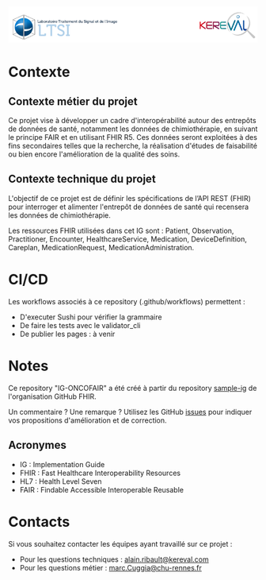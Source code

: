 ![Banniere](input/pagecontent/images/banniere1.png)



# Contexte

## Contexte métier du projet

Ce projet vise à développer un cadre d'interopérabilité autour des entrepôts de données de santé, notamment les données de chimiothérapie, en suivant le principe FAIR et en utilisant FHIR R5. Ces données seront exploitées à des fins secondaires telles que la recherche, la réalisation d'études de faisabilité ou bien encore l'amélioration de la qualité des soins.

## Contexte technique du projet

L'objectif de ce projet est de définir les spécifications de l’API REST (FHIR) pour interroger et alimenter l'entrepôt de données de santé qui recensera les données de chimiothérapie. 

Les ressources FHIR utilisées dans cet IG sont : Patient, Observation, Practitioner, Encounter, HealthcareService, Medication, DeviceDefinition, Careplan, MedicationRequest, MedicationAdministration.

# CI/CD

Les workflows associés à ce repository (.github/workflows) permettent :

* D'executer Sushi pour vérifier la grammaire
* De faire les tests avec le validator_cli
* De publier les pages : à venir

# Notes

Ce repository "IG-ONCOFAIR" a été créé à partir du repository [sample-ig](https://github.com/FHIR/sample-ig) de l'organisation GitHub FHIR.

Un commentaire ? Une remarque ? Utilisez les GitHub [issues](https://docs.github.com/fr/issues) pour indiquer vos propositions d'amélioration et de correction.

## Acronymes

* IG : Implementation Guide
* FHIR : Fast Healthcare Interoperability Resources
* HL7 : Health Level Seven
* FAIR : Findable Accessible Interoperable Reusable

# Contacts
Si vous souhaitez contacter les équipes ayant travaillé sur ce projet :
* Pour les questions techniques : alain.ribault@kereval.com
* Pour les questions métier : marc.Cuggia@chu-rennes.fr

